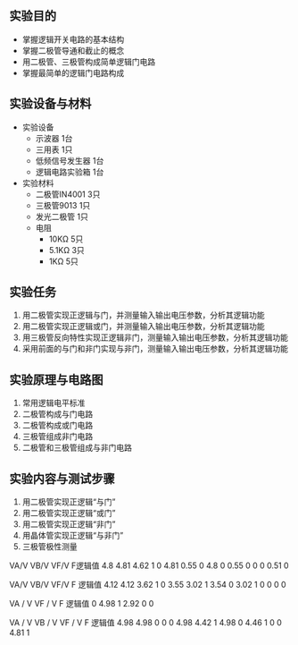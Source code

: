 ## 实验目的
+ 掌握逻辑开关电路的基本结构
+ 掌握二极管导通和截止的概念
+ 用二极管、三极管构成简单逻辑门电路
+ 掌握最简单的逻辑门电路构成

## 实验设备与材料
+ 实验设备
	+ 示波器 			1台
	+ 三用表			1只
	+ 低频信号发生器 		1台
	+ 逻辑电路实验箱		1台
+ 实验材料
	+ 二极管IN4001		3只
	+ 三极管9013		1只
	+ 发光二极管		1只
	+ 电阻
		+ 10KΩ  			5只
		+ 5.1KΩ 			3只
		+ 1KΩ			5只

## 实验任务
1. 用二极管实现正逻辑与门，并测量输入输出电压参数，分析其逻辑功能
2. 用二极管实现正逻辑或门，并测量输入输出电压参数，分析其逻辑功能
3. 用三极管反向特性实现正逻辑非门，测量输入输出电压参数，分析其逻辑功能
4. 采用前面的与门和非门实现与非门，测量输入输出电压参数，分析其逻辑功能

## 实验原理与电路图
1. 常用逻辑电平标准
2. 二极管构成与门电路
3. 二极管构成或门电路
4. 三极管组成非门电路
5. 二极管和三极管组成与非门电路

## 实验内容与测试步骤
1. 用二极管实现正逻辑“与门”
2. 用二极管实现正逻辑“或门”
3. 用二极管实现正逻辑“非门”
4. 用晶体管实现正逻辑“与非门”
5. 三极管极性测量


﻿VA/V	VB/V	VF/V	F逻辑值
4.8	4.81	4.62	1
0	4.81	0.55	0
4.8	0	0.55	0
0	0	0.51	0

VA/V	VB/V	VF/V	F 逻辑值
4.12	4.12	3.62	1
0	3.55	3.02	1
3.54	0	3.02	1
0	0	0	0

VA / V	VF / V	F 逻辑值
0	4.98	1
2.92	0	0

VA / V	VB / V	VF / V	F 逻辑值
4.98	4.98	0	0
0	4.98	4.42	1
4.98	0	4.46	1
0	0	4.81	1
